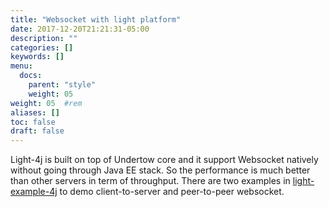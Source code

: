 ```yaml
---
title: "Websocket with light platform"
date: 2017-12-20T21:21:31-05:00
description: ""
categories: []
keywords: []
menu:
  docs:
    parent: "style"
    weight: 05
weight: 05	#rem
aliases: []
toc: false
draft: false
---
```


Light-4j is built on top of Undertow core and it support Websocket natively without going through
Java EE stack. So the performance is much better than other servers in term of throughput. There
are two examples in [light-example-4j][] to demo client-to-server and peer-to-peer websocket. 

[light-example-4j]: https://github.com/networknt/light-example-4j/tree/master/websocket
